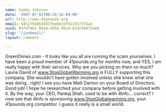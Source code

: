 ```yaml
---
name: Sammy Johnson
date: '2007-07-01T06:24:16-04:00'
url: http://www.41pounds.org
email: 64527940b34937be6b34f622337374a4
uuid: 947d7461-09ad-455b-9bcb-61dc54072de8
slug: "/junkmail/"
layout: comment

---
```


GreenDimes.com - It looks like you all are running the scam yourselves. I have been a proud member of 41pounds.org for months now, and YES, I am really happy with their services. Why are you picking on them so much?
Laurie David of www.StopGlobalWarming.org is FULLY supporting this company. She wouldn't have gotten involved unless she knew what she was doing...right!
I see you have Matt Damon on your Board of Directors. Good job! I hope he researched your company before getting involved with it. By the way, your CEO, Pankaj Shah, used to be with 4Info... correct? I now see that 4Info is sponsoring www.StopGlobalwarming.org, your 41pounds.org competitor. I guess it really is a small world.
